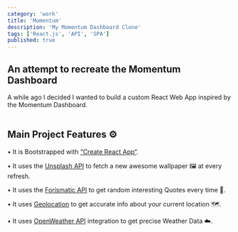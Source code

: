 ```yaml
---
category: 'work'
title: 'Momentum'
description: 'My Momentum Dashboard Clone'
tags: ['React.js', 'API', 'SPA']
published: true
---
```


## An attempt to recreate the Momentum Dashboard

A while ago I decided I wanted to build a custom React Web App inspired by the Momentum Dashboard.
<br></br>

## Main Project Features ⚙️

• It is Bootstrapped with [“Create React App“](https://reactjs.org/docs/create-a-new-react-app.html).

• It uses the [Unsplash API](https://unsplash.com/developers) to fetch a new awesome wallpaper 🖼️ at every refresh.

• It uses the [Forismatic API](https://forismatic.com/en/api/) to get random interesting Quotes every time 📜.

• It uses [Geolocation](https://developer.mozilla.org/en-US/docs/Web/API/Geolocation_API) to get accurate info about your current location 🗺️.

• It uses [OpenWeather API](https://openweathermap.org/api) integration to get precise Weather Data ☁️.
